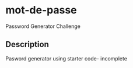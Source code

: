 # mot-de-passe
Password Generator Challenge

## Description
Pasword generator using starter code- incomplete